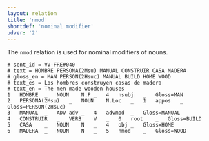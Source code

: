 ```yaml
---
layout: relation
title: 'nmod'
shortdef: 'nominal modifier'
udver: '2'
---
```


The `nmod` relation is used for nominal modifiers of nouns. 

~~~ conllu
# sent_id = VV-FRE#040
# text = HOMBRE PERSONA(2Msu) MANUAL CONSTRUIR CASA MADERA
# gloss_en = MAN PERSON(2Hsuc) MANUAL BUILD HOME WOOD
# text_es = Los hombres construyen casas de madera
# text_en = The men made wooden houses
1	HOMBRE	_	NOUN	N.P	_	4	nsubj	_	Gloss=MAN
2	PERSONA(2Msu)	_	NOUN	N.Loc	_	1	appos	_	Gloss=PERSON(2Hsuc)
3	MANUAL	_	ADV	adv	_	4	advmod	_	Gloss=MANUAL
4	CONSTRUIR	_	VERB	V	_	0	root	_	Gloss=BUILD
5	CASA	_	NOUN	N	_	4	obj	_	Gloss=HOME
6	MADERA	_	NOUN	N	_	5	nmod	_	Gloss=WOOD
~~~
<!-- Interlanguage links updated Po 11. listopadu 2024, 20:11:02 CET -->
